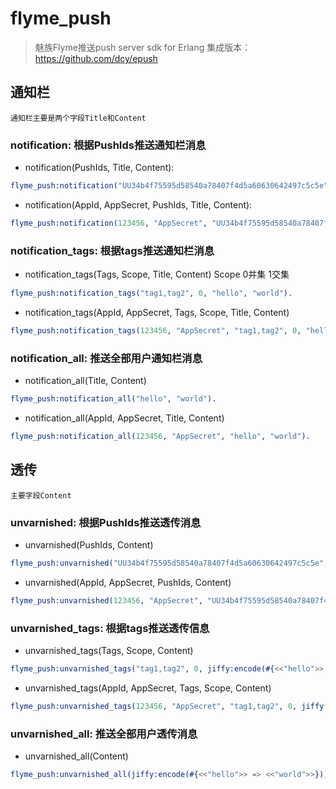 # flyme_push
> 魅族Flyme推送push server sdk for Erlang
> 集成版本：https://github.com/dcy/epush

## 通知栏
    通知栏主要是两个字段Title和Content

### notification: 根据PushIds推送通知栏消息

* notification(PushIds, Title, Content):
```erlang
flyme_push:notification("UU34b4f75595d58540a78407f4d5a60630642497c5c5e", "Hello", "World").
```

* notification(AppId, AppSecret, PushIds, Title, Content):
```erlang
flyme_push:notification(123456, "AppSecret", "UU34b4f75595d58540a78407f4d5a60630642497c5c5e", "Hello", "World").
```

### notification_tags: 根据tags推送通知栏消息

* notification_tags(Tags, Scope, Title, Content)
    Scope 0并集 1交集
```erlang
flyme_push:notification_tags("tag1,tag2", 0, "hello", "world").
```

* notification_tags(AppId, AppSecret, Tags, Scope, Title, Content)
```erlang
flyme_push:notification_tags(123456, "AppSecret", "tag1,tag2", 0, "hello", "world").
```

### notification_all: 推送全部用户通知栏消息

* notification_all(Title, Content)
```erlang
flyme_push:notification_all("hello", "world").
```

* notification_all(AppId, AppSecret, Title, Content)
```erlang
flyme_push:notification_all(123456, "AppSecret", "hello", "world").
```

## 透传
    主要字段Content

### unvarnished: 根据PushIds推送透传消息

* unvarnished(PushIds, Content)
```erlang
flyme_push:unvarnished("UU34b4f75595d58540a78407f4d5a60630642497c5c5e", jiffy:encode(#{<<"hello">> => <<"world">>})).
```
* unvarnished(AppId, AppSecret, PushIds, Content)
```erlang
flyme_push:unvarnished(123456, "AppSecret", "UU34b4f75595d58540a78407f4d5a60630642497c5c5e", jiffy:encode(#{<<"hello">> => <<"world">>})).
```

### unvarnished_tags: 根据tags推送透传信息

* unvarnished_tags(Tags, Scope, Content)
```erlang
flyme_push:unvarnished_tags("tag1,tag2", 0, jiffy:encode(#{<<"hello">> => <<"world">>})).
```
* unvarnished_tags(AppId, AppSecret, Tags, Scope, Content)
```erlang
flyme_push:unvarnished_tags(123456, "AppSecret", "tag1,tag2", 0, jiffy:encode(#{<<"hello">> => <<"world">>})).
```

### unvarnished_all: 推送全部用户透传消息

* unvarnished_all(Content)
```erlang
flyme_push:unvarnished_all(jiffy:encode(#{<<"hello">> => <<"world">>})).
```



